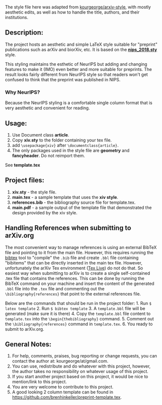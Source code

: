 The style file here was adapted from [kourgeorge/arxiv-style](https://github.com/kourgeorge/arxiv-style), with mostly aesthetic edits, as well as
how to handle the title, authors, and their institutions.

## Description:

The project hosts an aesthetic and simple LaTeX style suitable for "preprint" publications such as arXiv and biorXiv, etc.
It is based on the [**nips_2018.sty**](https://media.nips.cc/Conferences/NIPS2018/Styles/nips_2018.sty) style.

This styling maintains the esthetic of NeurIPS but adding and changing features to make it (IMO) even better and more suitable for preprints.
The result looks fairly different from NeurIPS style so that readers won't get confused to think that the preprint was published in NIPS.

### Why NeurIPS?

Because the NeurIPS styling is a comfortable single column format that is very aesthetic and convenient for reading.

## Usage:

1.  Use Document class **article**.
2.  Copy **xiv.sty** to the folder containing your tex file.
3.  add `\usepackage{xiv}` after `\documentclass{article}`.
4.  The only packages used in the style file are **geometry** and **fancyheader**. Do not reimport them.

See **template.tex**

## Project files:

1.  **xiv.sty** - the style file.
2.  **main.tex** - a sample template that uses the **xiv style**.
3.  **references.bib** - the bibliography source file for template.tex.
4.  **main.pdf** - a sample output of the template file that demonstrated the design provided by the xiv style.

## Handling References when submitting to arXiv.org

The most convenient way to manage references is using an external BibTeX file and pointing to it from the main file.
However, this requires running the [bibtex](http://www.bibtex.org/) tool to "compile" the `.bib` file and create `.bbl` file containing "bibitems" that can be directly inserted in the main tex file.
However, unfortunately the arXiv Tex environment ([Tex Live](https://www.tug.org/texlive/)) do not do that.
So easiest way when submitting to arXiv is to create a single self-contained .tex file that contains the references.
This can be done by running the BibTeX command on your machine and insert the content of the generated `.bbl` file into the `.tex` file and commenting out the `\bibliography{references}` that point to the external references file.

Below are the commands that should be run in the project folder:
1\. Run `$ latex template`
2\. Run `$ bibtex template`
3\. A `template.bbl` file will be generated (make sure it is there)
4\. Copy the `template.bbl` file content to `template.tex` into the `\begin{thebibliography}` command.
5\. Comment out the `\bibliography{references}` command in `template.tex`.
6\. You ready to submit to arXiv.org.

## General Notes:

1.  For help, comments, praises, bug reporting or change requests, you can contact the author at: kourgeorge/at/gmail.com.
2.  You can use, redistribute and do whatever with this project, however, the author takes no responsibility on whatever usage of this project.
3.  If you start another project based on this project, it would be nice to mention/link to this project.
4.  You are very welcome to contribute to this project.
5.  A good looking 2 column template can be found in <https://github.com/brenhinkeller/preprint-template.tex>.
